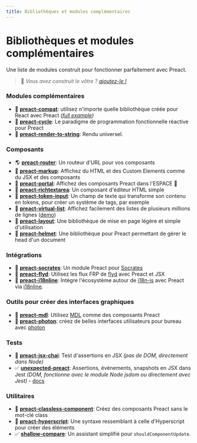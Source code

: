 ```yaml
---
title: Bibliothèques et modules complémentaires
---
```


# Bibliothèques et modules complémentaires

Une liste de modules construit pour fonctionner parfaitement avec Preact.

> :information_desk_person: _Vous avez construit le vôtre ?
> [ajoutez-le !](https://github.com/preactjs/preact-www/blob/master/content/fr/about/libraries-addons.md)_


### Modules complémentaires

- :raised_hands: [**preact-compat**](https://github.com/preactjs/preact-compat): utilisez n'importe quelle bibliothèque créée pour React avec Preact *([full example](https://github.com/developit/preact-compat-example))*
- :repeat: [**preact-cycle**](https://github.com/developit/preact-cycle): Le paradigme de programmation fonctionnelle réactive pour Preact
- :page_facing_up: [**preact-render-to-string**](https://github.com/preactjs/preact-render-to-string): Rendu universel.


### Composants

- :earth_americas: [**preact-router**](https://github.com/preactjs/preact-router): Un routeur d'URL pour vos composants
- :bookmark_tabs: [**preact-markup**](https://github.com/developit/preact-markup): Affichez du HTML et des Custom Elements comme du JSX et des composants
- :satellite: [**preact-portal**](https://github.com/developit/preact-portal): Affichez des composants Preact dans l'ESPACE :milky_way:
- :pencil: [**preact-richtextarea**](https://github.com/developit/preact-richtextarea): Un composant d'éditeur HTML simple
- :bookmark: [**preact-token-input**](https://github.com/developit/preact-token-input): Un champ de texte qui transforme son contenu en tokens, pour créer un système de tags, par exemple
- :card_index: [**preact-virtual-list**](https://github.com/developit/preact-virtual-list): Affichez facilement des listes de plusieurs millions de lignes ([demo](https://jsfiddle.net/developit/qqan9pdo/))
- :triangular_ruler: [**preact-layout**](https://download.github.io/preact-layout/): Une bibliothèque de mise en page légère et simple d'utilisation
- :construction_worker: [**preact-helmet**](https://github.com/download/preact-helmet): Une bibliothèque pour Preact permettant de gérer le head d'un document


### Intégrations

- :thought_balloon: [**preact-socrates**](https://github.com/matthewmueller/preact-socrates): Un module Preact pour [Socrates](http://github.com/matthewmueller/socrates)
- :rowboat: [**preact-flyd**](https://github.com/xialvjun/preact-flyd): Utilisez les flux FRP de [flyd](https://github.com/paldepind/flyd) avec Preact et JSX
- :speech_balloon: [**preact-i18nline**](https://github.com/download/preact-i18nline): Intègre l'écosystème autour de [i18n-js](https://github.com/everydayhero/i18n-js) avec Preact via [i18nline](https://github.com/download/i18nline).


### Outils pour créer des interfaces graphiques

- :white_square_button: [**preact-mdl**](https://github.com/developit/preact-mdl): Utilisez [MDL](https://getmdl.io) comme des composants Preact
- :rocket: [**preact-photon**](https://github.com/developit/preact-photon): créez de belles interfaces utilisateurs pour bureau avec [photon](http://photonkit.com)


### Tests

- :microscope: [**preact-jsx-chai**](https://github.com/developit/preact-jsx-chai): Test d'assertions en JSX _(pas de DOM, directement dans Node)_
- :white_check_mark: [**unexpected-preact**](https://github.com/bruderstein/unexpected-preact): Assertions, événements, snapshots en JSX dans Jest _(DOM, fonctionne avec le module Node jsdom ou directement avec Jest)_ - [docs](https://bruderstein.github.io/unexpected-preact/)


### Utilitaires

- :tophat: [**preact-classless-component**](https://github.com/ld0rman/preact-classless-component): Créez des composants Preact sans le mot-clé class
- :hammer: [**preact-hyperscript**](https://github.com/queckezz/preact-hyperscript): Une syntaxe ressemblant à celle d'Hyperscript pour créer des éléments
- :white_check_mark: [**shallow-compare**](https://github.com/tkh44/shallow-compare): Un assistant simplifié pour `shouldComponentUpdate`.
